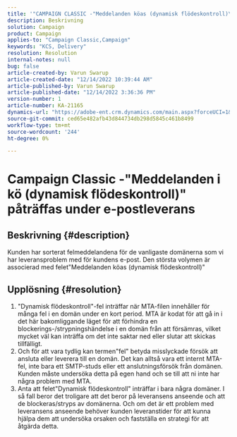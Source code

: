 ```yaml
---
title: '"CAMPAIGN CLASSIC -"Meddelanden köas (dynamisk flödeskontroll)\" påträffas under e-postleverans"'
description: Beskrivning
solution: Campaign
product: Campaign
applies-to: "Campaign Classic,Campaign"
keywords: "KCS, Delivery"
resolution: Resolution
internal-notes: null
bug: false
article-created-by: Varun Swarup
article-created-date: "12/14/2022 10:39:44 AM"
article-published-by: Varun Swarup
article-published-date: "12/14/2022 3:36:36 PM"
version-number: 1
article-number: KA-21165
dynamics-url: "https://adobe-ent.crm.dynamics.com/main.aspx?forceUCI=1&pagetype=entityrecord&etn=knowledgearticle&id=306a509a-9b7b-ed11-81ac-6045bd006e5a"
source-git-commit: ced65e482afb43d844734db298d5845c461b8499
workflow-type: tm+mt
source-wordcount: '244'
ht-degree: 0%

---
```


# Campaign Classic -&quot;Meddelanden i kö (dynamisk flödeskontroll)&quot; påträffas under e-postleverans

## Beskrivning {#description}


Kunden har sorterat felmeddelandena för de vanligaste domänerna som vi har leveransproblem med för kundens e-post. Den största volymen är associerad med felet&quot;Meddelanden köas (dynamisk flödeskontroll)&quot;


## Upplösning {#resolution}


1. &quot;Dynamisk flödeskontroll&quot;-fel inträffar när MTA-filen innehåller för många fel i en domän under en kort period. MTA är kodat för att gå in i det här bakomliggande läget för att förhindra en blockerings-/strypningshändelse i en domän från att försämras, vilket mycket väl kan inträffa om det inte saktar ned eller slutar att skickas tillfälligt.
2. Och för att vara tydlig kan termen&quot;fel&quot; betyda misslyckade försök att ansluta eller leverera till en domän. Det kan alltså vara ett internt MTA-fel, inte bara ett SMTP-studs eller ett anslutningsförsök från domänen. Kunden måste undersöka detta på egen hand och se till att ni inte har några problem med MTA.
3. Anta att felet&quot;Dynamisk flödeskontroll&quot; inträffar i bara några domäner. I så fall beror det troligare att det beror på leveransens anseende och att de blockeras/stryps av domänerna. Och om det är ett problem med leveransens anseende behöver kunden leveranstider för att kunna hjälpa dem att undersöka orsaken och fastställa en strategi för att åtgärda detta.

